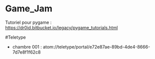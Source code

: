 # Game_Jam

Tutoriel pour pygame : https://dr0id.bitbucket.io/legacy/pygame_tutorials.html

#Teletype
* chambre 001 : atom://teletype/portal/e72e87ae-89bd-4de4-8666-7d7e8f1f62c8

